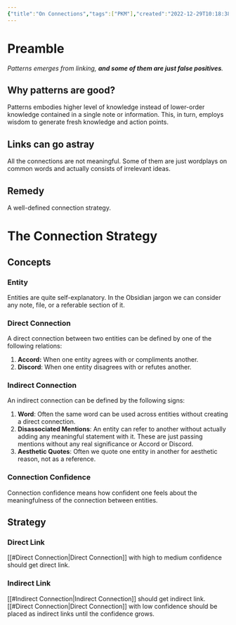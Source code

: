 ```yaml
---
{"title":"On Connections","tags":["PKM"],"created":"2022-12-29T10:18:38+06:00","updated":"2023-02-19T14:10:37+06:00","location":"Banani, Dhaka","dg-publish":true,"dg-note-icon":2,"dg-path":"Musings/On Connections.md","permalink":"/musings/on-connections/","dgPassFrontmatter":true,"noteIcon":2}
---
```


# Preamble
*Patterns emerges from linking, **and some of them are just false positives**.*

## Why patterns are good?
Patterns embodies higher level of knowledge instead of lower-order knowledge contained in a single note or information. This, in turn, employs wisdom to generate fresh knowledge and action points.

## Links can go astray
All the connections are not meaningful. Some of them are just wordplays on common words and actually consists of irrelevant ideas.

## Remedy
A well-defined connection strategy.

# The Connection Strategy

## Concepts

### Entity
Entities are quite self-explanatory. In the Obsidian jargon we can consider any note, file, or a referable section of it.

### Direct Connection
A direct connection between two entities can be defined by one of the following relations:
1. **Accord:** When one entity agrees with or compliments another.
2. **Discord**: When one entity disagrees with or refutes another.

### Indirect Connection
An indirect connection can be defined by the following signs:
1. **Word**: Often the same word can be used across entities without creating a direct connection.
2. **Disassociated Mentions**: An entity can refer to another without actually adding any meaningful statement with it. These are just passing mentions without any real significance or Accord or Discord.
3. **Aesthetic Quotes**: Often we quote one entity in another for aesthetic reason, not as a reference.

### Connection Confidence
Connection confidence means how confident one feels about the meaningfulness of the connection between entities.
## Strategy

### Direct Link
[[#Direct Connection|Direct Connection]] with high to medium confidence should get direct link.

### Indirect Link
[[#Indirect Connection|Indirect Connection]] should get indirect link.
[[#Direct Connection|Direct Connection]] with low confidence should be placed as indirect links until the confidence grows.